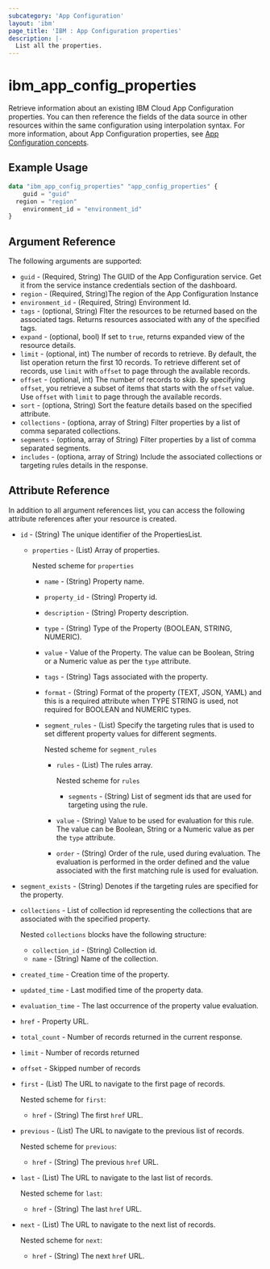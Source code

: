 ```yaml
---
subcategory: 'App Configuration'
layout: 'ibm'
page_title: 'IBM : App Configuration properties'
description: |-
  List all the properties.
---
```


# ibm_app_config_properties

Retrieve information about an existing IBM Cloud App Configuration properties. You can then reference the fields of the data source in other resources within the same configuration using interpolation syntax. For more information, about App Configuration properties, see [App Configuration concepts](https://cloud.ibm.com//docs/app-configuration?topic=app-configuration-ac-overview).

## Example Usage

```terraform
data "ibm_app_config_properties" "app_config_properties" {
	guid = "guid"
  region = "region"
	environment_id = "environment_id"
}
```

## Argument Reference

The following arguments are supported:

- `guid` - (Required, String) The GUID of the App Configuration service. Get it from the service instance credentials section of the dashboard.
- `region` - (Required, String)The region of the App Configuration Instance
- `environment_id` - (Required, String) Environment Id.
- `tags` - (optional, String) Flter the resources to be returned based on the associated tags. Returns resources associated with any of the specified tags.
- `expand` - (optional, bool) If set to `true`, returns expanded view of the resource details.
- `limit` - (optional, int) The number of records to retrieve. By default, the list operation return the first 10 records. To retrieve different set of records, use `limit` with `offset` to page through the available records.
- `offset` - (optional, int) The number of records to skip. By specifying `offset`, you retrieve a subset of items that starts with the `offset` value. Use `offset` with `limit` to page through the available records.
- `sort` - (optiona, String) Sort the feature details based on the specified attribute.
- `collections` - (optiona, array of String) Filter properties by a list of comma separated collections.
- `segments` - (optiona, array of String) Filter properties by a list of comma separated segments.
- `includes` - (optiona, array of String) Include the associated collections or targeting rules details in the response.

## Attribute Reference

In addition to all argument references list, you can access the following attribute references after your resource is created.

- `id` - (String) The unique identifier of the PropertiesList.
  - `properties` -  (List) Array of properties.

     Nested scheme for `properties`
      - `name` - (String) Property name.
      - `property_id` - (String) Property id.
      - `description` - (String) Property description.
      - `type` - (String) Type of the Property (BOOLEAN, STRING, NUMERIC).
      - `value` - Value of the Property. The value can be Boolean, String or a Numeric value as per the `type` attribute.
      - `tags` - (String) Tags associated with the property.
      - `format` -  (String) Format of the property (TEXT, JSON, YAML) and this is a required attribute when TYPE STRING is used, not required for BOOLEAN and NUMERIC types.
    
      - `segment_rules` - (List) Specify the targeting rules that is used to set different property values for different segments. 
  
        Nested scheme for `segment_rules`
        - `rules` - (List) The rules array. 
        
           Nested scheme for `rules`
          - `segments` - (String) List of segment ids that are used for targeting using the rule.
        - `value` - (String) Value to be used for evaluation for this rule. The value can be Boolean, String or a Numeric value as per the `type` attribute.
        - `order` - (String) Order of the rule, used during evaluation. The evaluation is performed in the order defined and the value associated with the first matching rule is used for evaluation.
- `segment_exists` - (String) Denotes if the targeting rules are specified for the property.
- `collections` - List of collection id representing the collections that are associated with the specified property.
  
    Nested `collections` blocks have the following structure:
  - `collection_id` - (String) Collection id.
  - `name` - (String) Name of the collection.
  
- `created_time` - Creation time of the property.
- `updated_time` - Last modified time of the property data.
- `evaluation_time` - The last occurrence of the property value evaluation.
- `href` - Property URL.

- `total_count` - Number of records returned in the current response.
- `limit` - Number of records returned
- `offset` - Skipped number of records

- `first` - (List) The URL to navigate to the first page of records.

  Nested scheme for `first`:
  - `href` - (String) The first `href` URL.

- `previous` - (List) The URL to navigate to the previous list of records.

  Nested scheme for `previous`:
  - `href` - (String) The previous `href` URL.

- `last` - (List) The URL to navigate to the last list of records.

  Nested scheme for `last`:
  - `href` - (String) The last `href` URL.

- `next` - (List) The URL to navigate to the next list of records.

  Nested scheme for `next`:
  - `href` - (String) The next `href` URL.